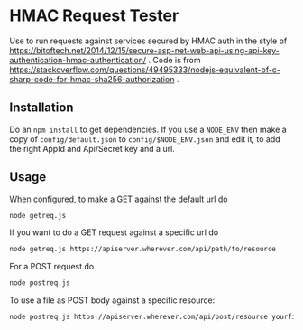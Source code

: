 # HMAC Request Tester

Use to run requests against services secured by HMAC auth in the style of 
https://bitoftech.net/2014/12/15/secure-asp-net-web-api-using-api-key-authentication-hmac-authentication/ .
Code is from https://stackoverflow.com/questions/49495333/nodejs-equivalent-of-c-sharp-code-for-hmac-sha256-authorization .

## Installation

Do an `npm install` to get dependencies. If you use a `NODE_ENV` then make a copy
of `config/default.json` to `config/$NODE_ENV.json` and edit it, to add the right
AppId and Api/Secret key and a url.

## Usage

When configured, to make a GET against the default url do

```sh
node getreq.js
```

If you want to do a GET request against a specific url do
```sh
node getreq.js https://apiserver.wherever.com/api/path/to/resource
```

For a POST request do

```sh
node postreq.js
```

To use a file as POST body against a specific resource:

```sh
node postreq.js https://apiserver.wherever.com/api/post/resource yourfile.json
```
